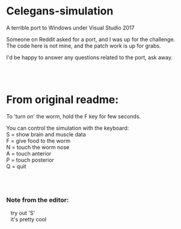 # Celegans-simulation
A terrible port to Windows under Visual Studio 2017

Someone on Reddit asked for a port, and I was up for the challenge. <br>
The code here is not mine, and the patch work is up for grabs.

I'd be happy to answer any questions related to the port, ask away.

<br><br>
# From original readme:
To 'turn on' the worm, hold the F key for few seconds.

You can control the simulation with the keyboard:
<br> S = show brain and muscle data
<br> F = give food to the worm
<br> N = touch the worm nose
<br> A = touch anterior
<br> P = touch posterior
<br> Q = quit

<br><br>
### Note from the editor:
&nbsp;&nbsp;&nbsp;try out 'S' <br>
&nbsp;&nbsp;&nbsp;it's pretty cool
